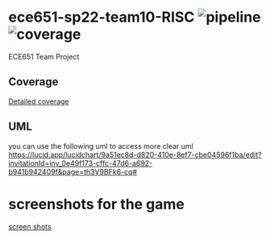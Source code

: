 ece651-sp22-team10-RISC ![pipeline](https://gitlab.oit.duke.edu/zj65/ece651-sp22-team10-risc/badges/main/pipeline.svg) ![coverage](https://gitlab.oit.duke.edu/zj65/ece651-sp22-team10-risc/badges/main/coverage.svg?job=test) 
====================================== 

ECE651 Team Project
## Coverage
[Detailed coverage](https://zj65.pages.oit.duke.edu/ece651-sp22-team10-risc/dashboard.html)


## UML
you can use the following uml to access more clear uml
https://lucid.app/lucidchart/9a51ec8d-d820-410e-8ef7-cbe04596f1ba/edit?invitationId=inv_0e49f173-cffc-47d6-a692-b941b942409f&page=th3V9BFk6-cq#


# screenshots for the game
[screen shots](./Game_Display.pdf)

